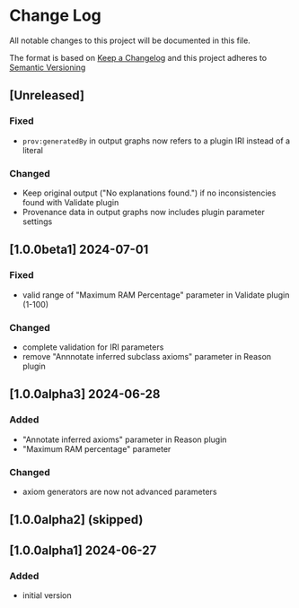 # Change Log

All notable changes to this project will be documented in this file.

The format is based on [Keep a Changelog](http://keepachangelog.com/) and this project adheres to [Semantic Versioning](https://semver.org/)

## [Unreleased]


### Fixed

- `prov:generatedBy` in output graphs now refers to a plugin IRI instead of a literal

### Changed

- Keep original output ("No explanations found.") if no inconsistencies found with Validate plugin
- Provenance data in output graphs now includes plugin parameter settings


## [1.0.0beta1] 2024-07-01

### Fixed

- valid range of "Maximum RAM Percentage" parameter in Validate plugin (1-100)

### Changed

- complete validation for IRI parameters
- remove "Annnotate inferred subclass axioms" parameter in Reason plugin

## [1.0.0alpha3] 2024-06-28

### Added

- "Annotate inferred axioms" parameter in Reason plugin
- "Maximum RAM percentage" parameter

### Changed

- axiom generators are now not advanced parameters

## [1.0.0alpha2] (skipped)

## [1.0.0alpha1] 2024-06-27

### Added

- initial version

